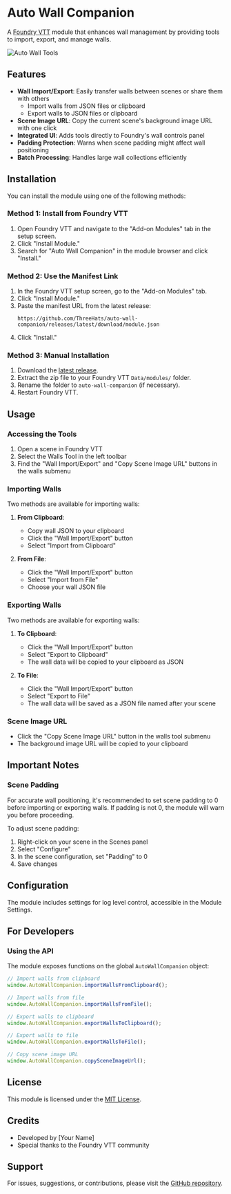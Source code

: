 # Auto Wall Companion

A [Foundry VTT](https://foundryvtt.com) module that enhances wall management by providing tools to import, export, and manage walls.

![Auto Wall Tools](https://i.imgur.com/placeholder-image.png)

## Features

- **Wall Import/Export**: Easily transfer walls between scenes or share them with others
  - Import walls from JSON files or clipboard
  - Export walls to JSON files or clipboard
- **Scene Image URL**: Copy the current scene's background image URL with one click
- **Integrated UI**: Adds tools directly to Foundry's wall controls panel
- **Padding Protection**: Warns when scene padding might affect wall positioning
- **Batch Processing**: Handles large wall collections efficiently

## Installation

You can install the module using one of the following methods:

### Method 1: Install from Foundry VTT

1. Open Foundry VTT and navigate to the "Add-on Modules" tab in the setup screen.
2. Click "Install Module."
3. Search for "Auto Wall Companion" in the module browser and click "Install."

### Method 2: Use the Manifest Link

1. In the Foundry VTT setup screen, go to the "Add-on Modules" tab.
2. Click "Install Module."
3. Paste the manifest URL from the latest release:
    ```
    https://github.com/ThreeHats/auto-wall-companion/releases/latest/download/module.json
    ```
4. Click "Install."

### Method 3: Manual Installation

1. Download the [latest release](https://github.com/yourusername/auto-wall-companion/releases).
2. Extract the zip file to your Foundry VTT `Data/modules/` folder.
3. Rename the folder to `auto-wall-companion` (if necessary).
4. Restart Foundry VTT.

## Usage

### Accessing the Tools

1. Open a scene in Foundry VTT
2. Select the Walls Tool in the left toolbar
3. Find the "Wall Import/Export" and "Copy Scene Image URL" buttons in the walls submenu

### Importing Walls

Two methods are available for importing walls:

1. **From Clipboard**:
   - Copy wall JSON to your clipboard
   - Click the "Wall Import/Export" button
   - Select "Import from Clipboard"

2. **From File**:
   - Click the "Wall Import/Export" button
   - Select "Import from File"
   - Choose your wall JSON file

### Exporting Walls

Two methods are available for exporting walls:

1. **To Clipboard**:
   - Click the "Wall Import/Export" button
   - Select "Export to Clipboard"
   - The wall data will be copied to your clipboard as JSON

2. **To File**:
   - Click the "Wall Import/Export" button
   - Select "Export to File"
   - The wall data will be saved as a JSON file named after your scene

### Scene Image URL

- Click the "Copy Scene Image URL" button in the walls tool submenu
- The background image URL will be copied to your clipboard

## Important Notes

### Scene Padding

For accurate wall positioning, it's recommended to set scene padding to 0 before importing or exporting walls. If padding is not 0, the module will warn you before proceeding.

To adjust scene padding:
1. Right-click on your scene in the Scenes panel
2. Select "Configure"
3. In the scene configuration, set "Padding" to 0
4. Save changes

## Configuration

The module includes settings for log level control, accessible in the Module Settings.

## For Developers

### Using the API

The module exposes functions on the global `AutoWallCompanion` object:

```javascript
// Import walls from clipboard
window.AutoWallCompanion.importWallsFromClipboard();

// Import walls from file
window.AutoWallCompanion.importWallsFromFile();

// Export walls to clipboard
window.AutoWallCompanion.exportWallsToClipboard();

// Export walls to file
window.AutoWallCompanion.exportWallsToFile();

// Copy scene image URL
window.AutoWallCompanion.copySceneImageUrl();
```

## License

This module is licensed under the [MIT License](LICENSE).

## Credits

- Developed by [Your Name]
- Special thanks to the Foundry VTT community

## Support

For issues, suggestions, or contributions, please visit the [GitHub repository](https://github.com/yourusername/auto-wall-companion).
